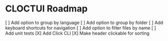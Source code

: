 # CLOCTUI Roadmap

[ ] Add option to group by language
[ ] Add option to group by folder
[ ] Add keyboard shortcuts for navigation
[ ] Add option to filter files by name
[ ] Add unit tests
[X] Add Click CLI
[X] Make header clickable for sorting
